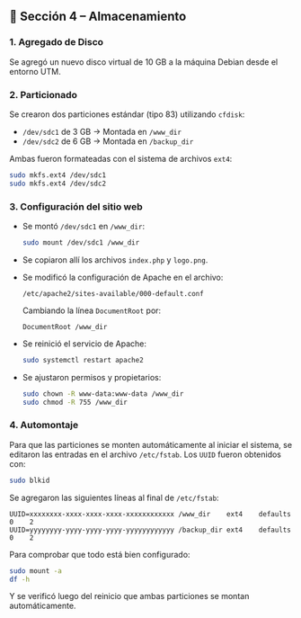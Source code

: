## 💾 Sección 4 – Almacenamiento

### 1. Agregado de Disco

Se agregó un nuevo disco virtual de 10 GB a la máquina Debian desde el entorno UTM.

### 2. Particionado

Se crearon dos particiones estándar (tipo 83) utilizando `cfdisk`:

- `/dev/sdc1` de 3 GB → Montada en `/www_dir`
- `/dev/sdc2` de 6 GB → Montada en `/backup_dir`

Ambas fueron formateadas con el sistema de archivos `ext4`:

```bash
sudo mkfs.ext4 /dev/sdc1
sudo mkfs.ext4 /dev/sdc2
```

### 3. Configuración del sitio web

- Se montó `/dev/sdc1` en `/www_dir`:
  
  ```bash
  sudo mount /dev/sdc1 /www_dir
  ```

- Se copiaron allí los archivos `index.php` y `logo.png`.

- Se modificó la configuración de Apache en el archivo:

  `/etc/apache2/sites-available/000-default.conf`

  Cambiando la línea `DocumentRoot` por:

  ```apacheconf
  DocumentRoot /www_dir
  ```

- Se reinició el servicio de Apache:

  ```bash
  sudo systemctl restart apache2
  ```

- Se ajustaron permisos y propietarios:

  ```bash
  sudo chown -R www-data:www-data /www_dir
  sudo chmod -R 755 /www_dir
  ```

### 4. Automontaje

Para que las particiones se monten automáticamente al iniciar el sistema, se editaron las entradas en el archivo `/etc/fstab`. Los `UUID` fueron obtenidos con:

```bash
sudo blkid
```

Se agregaron las siguientes líneas al final de `/etc/fstab`:

```fstab
UUID=xxxxxxxx-xxxx-xxxx-xxxx-xxxxxxxxxxxx /www_dir    ext4    defaults    0    2
UUID=yyyyyyyy-yyyy-yyyy-yyyy-yyyyyyyyyyyy /backup_dir ext4    defaults    0    2
```

Para comprobar que todo está bien configurado:

```bash
sudo mount -a
df -h
```

Y se verificó luego del reinicio que ambas particiones se montan automáticamente.

